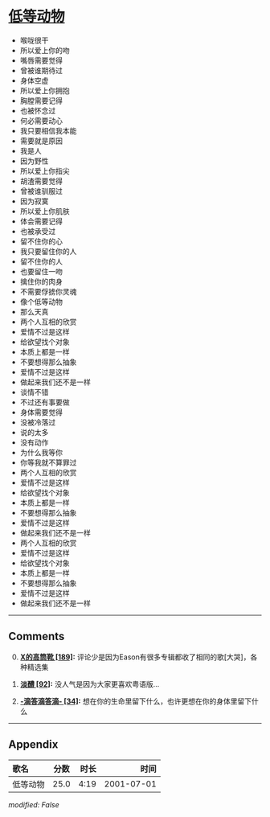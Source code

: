 # [低等动物](https://music.163.com/song?id=67343)

* 喉咙很干
* 所以爱上你的吻
* 嘴唇需要觉得
* 曾被谁期待过
* 身体空虚
* 所以爱上你拥抱
* 胸膛需要记得
* 也被怀念过
* 何必需要动心
* 我只要相信我本能
* 需要就是原因
* 我是人
* 因为野性
* 所以爱上你指尖
* 胡渣需要觉得
* 曾被谁驯服过
* 因为寂寞
* 所以爱上你肌肤
* 体会需要记得
* 也被承受过
* 留不住你的心
* 我只要留住你的人
* 留不住你的人
* 也要留住一吻
* 擒住你的肉身
* 不需要俘掳你灵魂
* 像个低等动物
* 那么天真
* 两个人互相的欣赏
* 爱情不过是这样
* 给欲望找个对象
* 本质上都是一样
* 不要想得那么抽象
* 爱情不过是这样
* 做起来我们还不是一样
* 谈情不错
* 不过还有事要做
* 身体需要觉得
* 没被冷落过
* 说的太多
* 没有动作
* 为什么我等你
* 你等我就不算罪过
* 两个人互相的欣赏
* 爱情不过是这样
* 给欲望找个对象
* 本质上都是一样
* 不要想得那么抽象
* 爱情不过是这样
* 做起来我们还不是一样
* 两个人互相的欣赏
* 爱情不过是这样
* 给欲望找个对象
* 本质上都是一样
* 不要想得那么抽象
* 爱情不过是这样
* 做起来我们还不是一样


---

## Comments
0. **[X的高筒靴 \[189\]](https://music.163.com/#/user/home?id=64100681):** 评论少是因为Eason有很多专辑都收了相同的歌[大哭]，各种精选集

1. **[淡醴 \[92\]](https://music.163.com/#/user/home?id=44681647):** 没人气是因为大家更喜欢粤语版…

2. **[-滴答滴答滴- \[34\]](https://music.163.com/#/user/home?id=3274445):** 想在你的生命里留下什么，也许更想在你的身体里留下什么



---

## Appendix

|歌名|分数|时长|时间|
|:---|:---:|---:|---:|
|低等动物|25.0|4:19|2001-07-01

*modified: False*